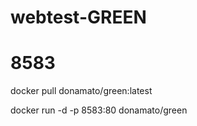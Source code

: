 # webtest-GREEN

# 8583

docker pull donamato/green:latest

docker run -d -p 8583:80 donamato/green
